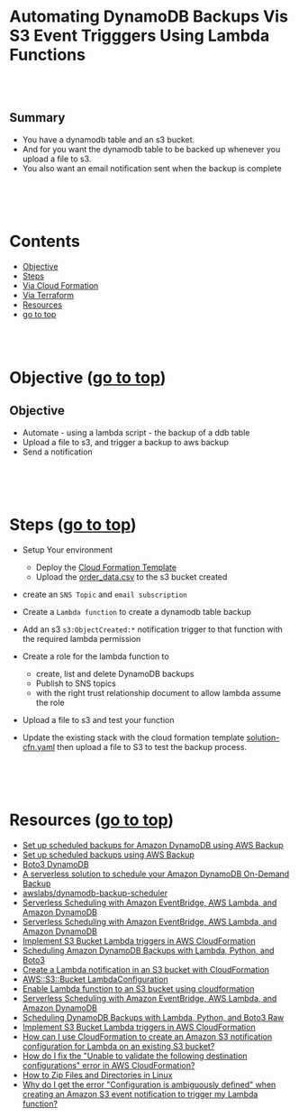 # Automating DynamoDB Backups Vis S3 Event Trigggers Using Lambda Functions <a id ='top'></a>

<br><br>

## Summary

- You have a dynamodb table and an s3 bucket.
- And for you want the dynamodb table to be backed up whenever you upload a file to s3.
- You also want an email notification sent when the backup is complete

<br>
<br>
<br>

# Contents

- [Objective](#obj)
- [Steps](#steps)
- [Via Cloud Formation](#0)
- [Via Terraform](#1)
- [Resources](#res)
- [go to top](#top)

<br>
<br>

# Objective <a id='obj'></a> ([go to top](#top))

## Objective

- Automate - using a lambda script - the backup of a ddb table
- Upload a file to s3, and trigger a backup to aws backup
- Send a notification

<br>
<br>
<br>

# Steps <a id='steps'></a> ([go to top](#top))

- Setup Your environment

  - Deploy the [Cloud Formation Template](0-setup/setup-env-cfn.yaml)
  - Upload the [order_data.csv](./0-setup/order_data.csv) to the s3 bucket created

- create an `SNS Topic` and `email subscription`
- Create a `Lambda function` to create a dynamodb table backup
- Add an s3 `s3:ObjectCreated:*` notification trigger to that function with the required lambda permission
- Create a role for the lambda function to
  - create, list and delete DynamoDB backups
  - Publish to SNS topics
  - with the right trust relationship document to allow lambda assume the role
- Upload a file to s3 and test your function
- Update the existing stack with the cloud formation template [solution-cfn.yaml](./1-via-cloud-formation/solution-cfn.yaml) then upload a
  file to S3 to test the backup process.

<br>
<br>
<br>

# Resources <a id='res'></a> ([go to top](#top))

- [Set up scheduled backups for Amazon DynamoDB using AWS Backup](https://aws.amazon.com/blogs/database/set-up-scheduled-backups-for-amazon-dynamodb-using-aws-backup/)
- [Set up scheduled backups using AWS Backup](https://github.com/aws-samples/setup-scheduled-backups-using-aws-backup)
- [Boto3 DynamoDB](https://boto3.amazonaws.com/v1/documentation/api/latest/reference/services/dynamodb.html)
- [A serverless solution to schedule your Amazon DynamoDB On-Demand Backup](https://aws.amazon.com/blogs/database/a-serverless-solution-to-schedule-your-amazon-dynamodb-on-demand-backup)
- [awslabs/dynamodb-backup-scheduler](https://github.com/awslabs/dynamodb-backup-scheduler)
- [Serverless Scheduling with Amazon EventBridge, AWS Lambda, and Amazon DynamoDB](https://aws.amazon.com/blogs/architecture/serverless-scheduling-with-amazon-eventbridge-aws-lambda-and-amazon-dynamodb/)
- [Serverless Scheduling with Amazon EventBridge, AWS Lambda, and Amazon DynamoDB](https://hackernoon.com/automate-your-amazon-dynamodb-on-demand-backup-for-multiple-tables-using-lambda-7sc63zbf)
- [Implement S3 Bucket Lambda triggers in AWS CloudFormation](https://www.itonaut.com/2018/10/03/implement-s3-bucket-lambda-triggers-in-aws-cloudformation/)
- [Scheduling Amazon DynamoDB Backups with Lambda, Python, and Boto3](https://acloudguru.com/blog/engineering/scheduling-amazon-dynamodb-backups-with-lambda-python-and-boto3)
- [Create a Lambda notification in an S3 bucket with CloudFormation](https://stackoverflow.com/questions/38752985/create-a-lambda-notification-in-an-s3-bucket-with-cloudformation)
- [AWS::S3::Bucket LambdaConfiguration](https://docs.aws.amazon.com/AWSCloudFormation/latest/UserGuide/aws-properties-s3-bucket-notificationconfig-lambdaconfig.html)
- [Enable Lambda function to an S3 bucket using cloudformation](https://stackoverflow.com/questions/36338890/enable-lambda-function-to-an-s3-bucket-using-cloudformation)
- [Serverless Scheduling with Amazon EventBridge, AWS Lambda, and Amazon DynamoDB](https://docs.aws.amazon.com/AmazonS3/latest/userguide/notification-how-to-event-types-and-destinations.html)
- [Scheduling DynamoDB Backups with Lambda, Python, and Boto3 Raw](https://gist.github.com/mrichman/572990671052f7e08b6f29241d5f2c08#file-lambda_function-py)
- [Implement S3 Bucket Lambda triggers in AWS CloudFormation](https://gist.github.com/LukasMusebrink/30b72b4d739b470fe6f073b9126a8ab6#file-template-yaml)
- [How can I use CloudFormation to create an Amazon S3 notification configuration for Lambda on an existing S3 bucket?](https://aws.amazon.com/premiumsupport/knowledge-center/cloudformation-s3-notification-lambda/)
- [How do I fix the "Unable to validate the following destination configurations" error in AWS CloudFormation?](https://aws.amazon.com/premiumsupport/knowledge-center/unable-validate-destination-s3/)
- [How to Zip Files and Directories in Linux](https://linuxize.com/post/how-to-zip-files-and-directories-in-linux/)
- [Why do I get the error "Configuration is ambiguously defined" when creating an Amazon S3 event notification to trigger my Lambda function?](https://aws.amazon.com/premiumsupport/knowledge-center/lambda-s3-event-configuration-error/)
